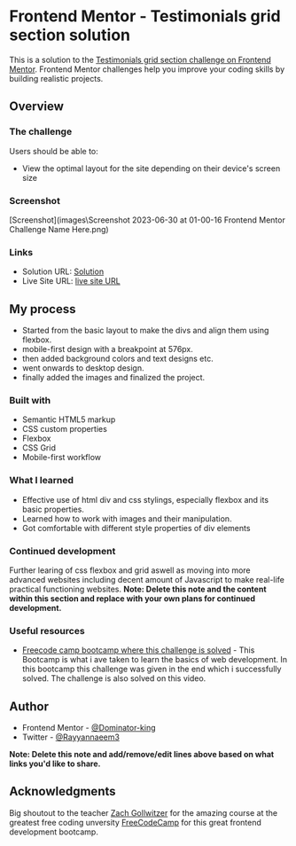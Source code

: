 # Frontend Mentor - Testimonials grid section solution

This is a solution to the [Testimonials grid section challenge on Frontend Mentor](https://www.frontendmentor.io/challenges/testimonials-grid-section-Nnw6J7Un7). Frontend Mentor challenges help you improve your coding skills by building realistic projects. 

## Overview

### The challenge

Users should be able to:

- View the optimal layout for the site depending on their device's screen size

### Screenshot

[Screenshot](images\Screenshot 2023-06-30 at 01-00-16 Frontend Mentor Challenge Name Here.png)

### Links

- Solution URL: [Solution](https://github.com/Dominator-king/Testimonials-Challenge-FrontendMentor)
- Live Site URL: [live site URL]([https://your-live-site-url.com](https://dominator-king.github.io/Testimonials-Challenge-FrontendMentor/))

## My process
- Started from the basic layout to make the divs and align them using flexbox.
- mobile-first design with a breakpoint at 576px.
- then added background colors and text designs etc.
- went onwards to desktop design.
- finally added the images and finalized the project. 
### Built with

- Semantic HTML5 markup
- CSS custom properties
- Flexbox
- CSS Grid
- Mobile-first workflow

### What I learned

- Effective use of html div and css stylings, especially flexbox and its basic properties. 
- Learned how to work with images and their manipulation.
- Got comfortable with different style properties of div elements


### Continued development
Further learing of css flexbox and grid aswell as moving into more advanced websites including decent amount of Javascript to make real-life practical functioning websites.
**Note: Delete this note and the content within this section and replace with your own plans for continued development.**

### Useful resources

- [Freecode camp bootcamp where this challenge is solved](https://www.youtube.com/watch?v=zJSY8tbf_ys) - This Bootcamp is what i ave taken to learn the basics of web development. In this bootcamp this challenge was given in the end which i successfully solved. The challenge is also solved on this video.

## Author

- Frontend Mentor - [@Dominator-king](https://www.frontendmentor.io/profile/Dominator-king)
- Twitter - [@Rayyannaeem3](https://twitter.com/Rayyannaeem3)

**Note: Delete this note and add/remove/edit lines above based on what links you'd like to share.**

## Acknowledgments
Big shoutout to the teacher [Zach Gollwitzer](https://twitter.com/zg_dev) for the amazing course at the greatest free coding unversity [FreeCodeCamp](https://www.youtube.com/@freecodecamp) for this great frontend development bootcamp.
